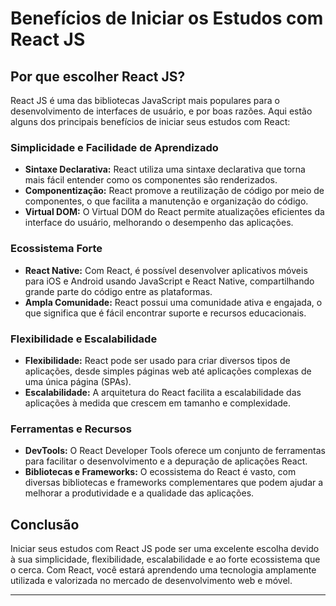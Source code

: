 
# Benefícios de Iniciar os Estudos com React JS

## Por que escolher React JS?

React JS é uma das bibliotecas JavaScript mais populares para o desenvolvimento de interfaces de usuário, e por boas razões. Aqui estão alguns dos principais benefícios de iniciar seus estudos com React:

### Simplicidade e Facilidade de Aprendizado

- **Sintaxe Declarativa:** React utiliza uma sintaxe declarativa que torna mais fácil entender como os componentes são renderizados.
- **Componentização:** React promove a reutilização de código por meio de componentes, o que facilita a manutenção e organização do código.
- **Virtual DOM:** O Virtual DOM do React permite atualizações eficientes da interface do usuário, melhorando o desempenho das aplicações.

### Ecossistema Forte

- **React Native:** Com React, é possível desenvolver aplicativos móveis para iOS e Android usando JavaScript e React Native, compartilhando grande parte do código entre as plataformas.
- **Ampla Comunidade:** React possui uma comunidade ativa e engajada, o que significa que é fácil encontrar suporte e recursos educacionais.

### Flexibilidade e Escalabilidade

- **Flexibilidade:** React pode ser usado para criar diversos tipos de aplicações, desde simples páginas web até aplicações complexas de uma única página (SPAs).
- **Escalabilidade:** A arquitetura do React facilita a escalabilidade das aplicações à medida que crescem em tamanho e complexidade.

### Ferramentas e Recursos

- **DevTools:** O React Developer Tools oferece um conjunto de ferramentas para facilitar o desenvolvimento e a depuração de aplicações React.
- **Bibliotecas e Frameworks:** O ecossistema do React é vasto, com diversas bibliotecas e frameworks complementares que podem ajudar a melhorar a produtividade e a qualidade das aplicações.

## Conclusão

Iniciar seus estudos com React JS pode ser uma excelente escolha devido à sua simplicidade, flexibilidade, escalabilidade e ao forte ecossistema que o cerca. Com React, você estará aprendendo uma tecnologia amplamente utilizada e valorizada no mercado de desenvolvimento web e móvel.

---
